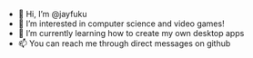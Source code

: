 - 👋 Hi, I’m @jayfuku
- 👀 I’m interested in computer science and video games!
- 🌱 I’m currently learning how to create my own desktop apps
- 📫 You can reach me through direct messages on github

<!---
jayfuku/jayfuku is a ✨ special ✨ repository because its `README.md` (this file) appears on your GitHub profile.
You can click the Preview link to take a look at your changes.
--->
